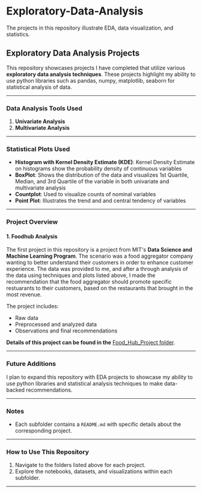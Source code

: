 # Exploratory-Data-Analysis
The projects in this repository illustrate EDA, data visualization, and statistics.


## Exploratory Data Analysis Projects

This repository showcases projects I have completed that utilize various **exploratory data analysis techniques**. These projects highlight my ability to use python libraries such as pandas, numpy, matplotlib, seaborn for statistical analysis of data.

---

### **Data Analysis Tools Used**
1. **Univariate Analysis**
2. **Multivariate Analysis**

---

### **Statistical Plots Used**
- **Histogram with Kernel Density Estimate (KDE)**: Kernel Density Estimate on histograms show the probability density of continuous variables
- **BoxPlot**: Shows the distribution of the data and visualizes 1st Quartile, Median, and 3rd Quartile of the variable in both univariate and multivariate analysis
- **Countplot**: Used to visualize counts of nominal variables
- **Point Plot**: Illustrates the trend and and central tendency of variables

---

### **Project Overview**
#### 1. **Foodhub Analysis**
The first project in this repository is a project from MIT's **Data Science and Machine Learning Program**. The scenario was a food aggregator company wanting to better understand their customers in order to enhance customer experience. The data was provided to me, and after a through analysis of the data using techniques and plots listed above, I made the recommendation that the food aggregator should promote specific restuarants to their customers, based on the restaurants that brought in the most revenue. 

The project includes:
- Raw data
- Preprocessed and analyzed data
- Observations and final recommendations

**Details of this project can be found in the** [Food_Hub_Project folder](https://github.com/Garlid/Exploratory-Data-Analysis/tree/main/Food_Hub_Project).

---

### **Future Additions**
I plan to expand this repository with EDA projects to showcase my ability to use python libraries and statistical analysis techniques to make data-backed recommendations. 

---

### Notes
- Each subfolder contains a `README.md` with specific details about the corresponding project.

---

### **How to Use This Repository**
1. Navigate to the folders listed above for each project.
2. Explore the notebooks, datasets, and visualizations within each subfolder.

---
